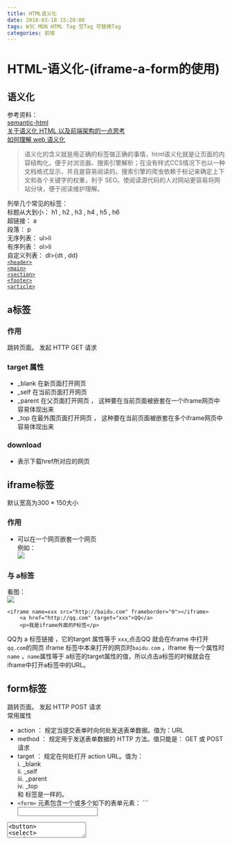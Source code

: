 ```yaml
---
title: HTML语义化
date: 2018-03-18 15:20:00
tags: W3C MDN HTML Tag 空Tag 可替换Tag
categories: 前端
---
```

# HTML-语义化-(iframe-a-form的使用)

## 语义化
参考资料：  
[semantic-html](http://justineo.github.io/slideshows/semantic-html/)  
[关于语义化 HTML 以及前端架构的一点思考](http://www.oschina.net/translate/about-html-semantics-front-end-architecture)  
[如何理解 web 语义化](http://www.zhihu.com/question/20455165)

>语义化的含义就是用正确的标签做正确的事情，html语义化就是让页面的内容结构化，便于对浏览器、搜索引擎解析；在没有样式CCS情况下也以一种文档格式显示，并且是容易阅读的。搜索引擎的爬虫依赖于标记来确定上下文和各个关键字的权重，利于 SEO。使阅读源代码的人对网站更容易将网站分块，便于阅读维护理解。

列举几个常见的标签：  
标题从大到小： h1 , h2 , h3 , h4 , h5 , h6  
超链接： a  
段落： p  
无序列表： ul>li  
有序列表： ol>li  
自定义列表： dl>{dt , dd}  
[`<header>`](http://www.runoob.com/tags/tag-header.html)  
[`<main>`](https://developer.mozilla.org/zh-CN/docs/Web/HTML/Element/main)  
[`<section>`](https://developer.mozilla.org/zh-CN/docs/Web/HTML/Element/section)  
[`<footer>`](https://developer.mozilla.org/zh-CN/docs/Web/HTML/Element/footer)  
[`<article>`](https://developer.mozilla.org/zh-CN/docs/Web/HTML/Element/article)

## a标签

### 作用
跳转页面。 发起 HTTP GET 请求

### target 属性
- _blank 在新页面打开网页
- _self 在当前页面打开网页  
- _parent 在父页面打开网页  ， 这种要在当前页面被嵌套在一个iframe网页中容易体现出来
- _top 在最外围页面打开网页 ， 这种要在当前页面被嵌套在多个iframe网页中容易体现出来

### download
- 表示下载href所对应的网页

## iframe标签

默认宽高为300 * 150大小

### 作用
- 可以在一个网页嵌套一个网页  
例如：  
![](http://ww1.sinaimg.cn/large/006WOZytgy1fpg8heal7qj309508sdfv.jpg)

### 与 a标签

看图：  
![](http://ww1.sinaimg.cn/large/006WOZytgy1fpgqn7mfjuj309i084gm1.jpg)  
```
<iframe name=xxx src="http://baidu.com" frameborder="0"></iframe>
    <a href="http://qq.com" target="xxx">QQ</a>
    <p>我是iframe外面的P标签</p>
```

QQ为 a 标签链接  ，它的target 属性等于 `xxx`,点击QQ 就会在iframe 中打开`qq.com`的网页
iframe 标签中本来打开的网页时`baidu.com` ，iframe 有一个属性时`name` ，`name`属性等于 a标签的target属性的值，所以点击a标签的时候就会在iframe中打开a标签中的URL。

## form标签

跳转页面。 发起 HTTP POST 请求  
常用属性
- action ：  规定当提交表单时向何处发送表单数据。值为：URL
- method ：  规定用于发送表单数据的 HTTP 方法。值只能是： GET 或 POST请求
- target ：  规定在何处打开 action URL。值为：	
 i. _blank  
 ii. _self  
 iii. _parent  
 iv. _top  
 和 标签是一样的。  
-  `<form>` 元素包含一个或多个如下的表单元素：   ```<input>
<textarea>
<button>
<select>
<option>
<optgroup>
<fieldset>
<label>
```  

### input标签
type属性:
 1. text： 简单文本输入
 2. password： 加密文本输入
 3. radio： 单选框 ，相同的name ，为一组单选框
 4. chekbox： 复选框 ， 相同的name ，为一组复选框
 5. reset： 重置按钮 ，value为按钮名字，重置之前所有的输入
 6. submit：提交按钮 ，value为按钮名字 ，将输入的内容提交至 form 标签的 action属性对应的URL中
 7. button： 普通按钮 ，value为按钮名字
- 注意： 要想输入的内容能提交 ， 需要加一个name属性

require属性： 加了这个属性就表示，输入框中必须有输入

lable : lable for id , lable标签for 中值  ，对应lable想关联的标签的id 值。

textarea: 文本输入框

select ： 下拉菜单 ， option为选项